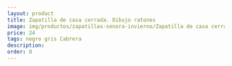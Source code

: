 ```yaml
---
layout: product
title: Zapatilla de casa cerrada. Dibujo ratones
image: img/productos/zapatillas-senora-invierno/Zapatilla de casa cerrada. Dibujo ratones=24=negro gris Cabrera.webp
price: 24
tags: negro gris Cabrera
description: 
order: 0
---
```

